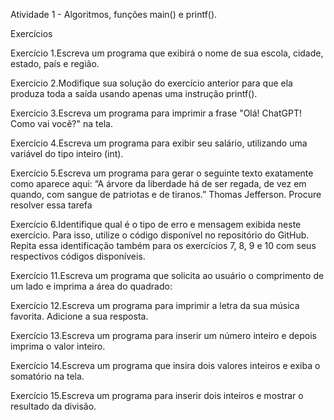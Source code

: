 Atividade 1 - Algoritmos, funções main() e printf().

Exercícios

Exercício 1.Escreva um programa que exibirá o nome de sua escola, cidade, estado, país e região.

Exercício 2.Modifique sua solução do exercício anterior para que ela produza toda a saída usando apenas uma instrução 
printf().

Exercício 3.Escreva um programa para imprimir a frase "Olá! ChatGPT! Como vai você?" na tela.

Exercício 4.Escreva um programa para exibir seu salário, utilizando uma variável do tipo inteiro (int).

Exercício 5.Escreva um programa para gerar o seguinte texto exatamente como aparece aqui:
“A árvore da liberdade há de ser regada, de vez em quando, com sangue de patriotas e de tiranos.”
Thomas Jefferson.
Procure resolver essa tarefa

Exercício 6.Identifique qual é o tipo de erro e mensagem exibida neste exercício. Para isso, utilize o código
disponível no repositório do GitHub. Repita essa identificação também para os exercícios 7, 8, 9 e 10 com seus
respectivos códigos disponíveis.

Exercício 11.Escreva um programa que solicita ao usuário  o comprimento de um lado e imprima a área do quadrado:

Exercício 12.Escreva um programa para imprimir a letra da sua música favorita.
Adicione a sua resposta.

Exercício 13.Escreva um programa para inserir um número inteiro e depois imprima o valor inteiro.

Exercício 14.Escreva um programa que insira dois valores inteiros e exiba o somatório na tela.

Exercício 15.Escreva um programa para inserir dois inteiros e mostrar o resultado da divisão.
